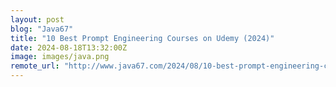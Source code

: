```yaml
---
layout: post
blog: "Java67"
title: "10 Best Prompt Engineering Courses on Udemy (2024)"
date: 2024-08-18T13:32:00Z
image: images/java.png
remote_url: "http://www.java67.com/2024/08/10-best-prompt-engineering-courses-on.html"
---
```

